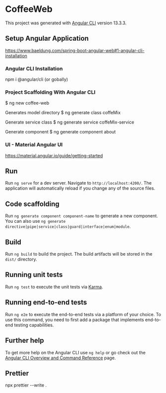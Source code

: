 # CoffeeWeb

This project was generated with [Angular CLI](https://github.com/angular/angular-cli) version 13.3.3.

## Setup Angular Application

https://www.baeldung.com/spring-boot-angular-web#1-angular-cli-installation

### Angular CLI Installation

npm i @angular/cli
(or gobally)

### Project Scaffolding With Angular CLI

$ ng new coffee-web

Generates model directory $ ng generate class coffeMix

Generate service class $ ng generate service coffeMix-service

Generate component
$ ng generate component about

### UI - Material Angular UI

https://material.angular.io/guide/getting-started

## Run

Run `ng serve` for a dev server. Navigate to `http://localhost:4200/`. The application will automatically reload if you change any of the source files.

## Code scaffolding

Run `ng generate component component-name` to generate a new component. You can also use `ng generate directive|pipe|service|class|guard|interface|enum|module`.

## Build

Run `ng build` to build the project. The build artifacts will be stored in the `dist/` directory.

## Running unit tests

Run `ng test` to execute the unit tests via [Karma](https://karma-runner.github.io).

## Running end-to-end tests

Run `ng e2e` to execute the end-to-end tests via a platform of your choice. To use this command, you need to first add a
package that implements end-to-end testing capabilities.

## Further help

To get more help on the Angular CLI use `ng help` or go check out
the [Angular CLI Overview and Command Reference](https://angular.io/cli) page.

## Prettier

npx prettier --write .
